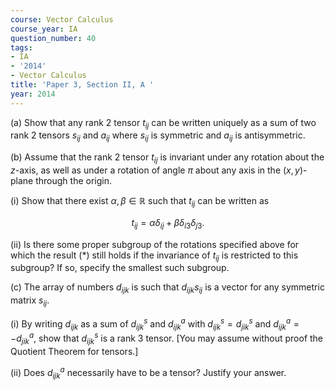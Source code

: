 ```yaml
---
course: Vector Calculus
course_year: IA
question_number: 40
tags:
- IA
- '2014'
- Vector Calculus
title: 'Paper 3, Section II, A '
year: 2014
---
```




(a) Show that any rank 2 tensor $t_{i j}$ can be written uniquely as a sum of two rank 2 tensors $s_{i j}$ and $a_{i j}$ where $s_{i j}$ is symmetric and $a_{i j}$ is antisymmetric.

(b) Assume that the rank 2 tensor $t_{i j}$ is invariant under any rotation about the $z$-axis, as well as under a rotation of angle $\pi$ about any axis in the $(x, y)$-plane through the origin.

(i) Show that there exist $\alpha, \beta \in \mathbb{R}$ such that $t_{i j}$ can be written as

$$t_{i j}=\alpha \delta_{i j}+\beta \delta_{i 3} \delta_{j 3} .$$

(ii) Is there some proper subgroup of the rotations specified above for which the result $(*)$ still holds if the invariance of $t_{i j}$ is restricted to this subgroup? If so, specify the smallest such subgroup.

(c) The array of numbers $d_{i j k}$ is such that $d_{i j k} s_{i j}$ is a vector for any symmetric matrix $s_{i j}$.

(i) By writing $d_{i j k}$ as a sum of $d_{i j k}^{s}$ and $d_{i j k}^{a}$ with $d_{i j k}^{s}=d_{j i k}^{s}$ and $d_{i j k}^{a}=-d_{j i k}^{a}$, show that $d_{i j k}^{s}$ is a rank 3 tensor. [You may assume without proof the Quotient Theorem for tensors.]

(ii) Does $d_{i j k}^{a}$ necessarily have to be a tensor? Justify your answer.